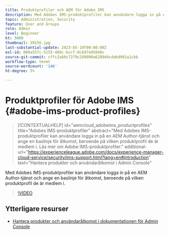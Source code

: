 ```yaml
---
title: Produktprofiler och AEM för Adobe IMS
description: Med Adobes IMS-produktprofiler kan användare logga in på en AEM Author-tjänst och ange en baslinje för åtkomst, beroende på vilken produktprofil de är medlem i.
topic: Administration, Security
feature: User and Groups
role: Admin
level: Beginner
kt: 5000
thumbnail: 39156.jpg
last-substantial-update: 2023-05-19T00:00:00Z
exl-id: 089a557c-5155-489c-bccf-0cb97e95840c
source-git-commit: cffc2a60c7279c289090a6289d4cda6d901a1cbb
workflow-type: tm+mt
source-wordcount: '146'
ht-degree: 5%

---
```


# Produktprofiler för Adobe IMS {#adobe-ims-product-profiles}

>[!CONTEXTUALHELP]
>id="aemcloud_adobeims_productprofiles"
>title="Adobes IMS-produktprofiler"
>abstract="Med Adobes IMS-produktprofiler kan användare logga in på en AEM Author-tjänst och ange en baslinje för åtkomst, beroende på vilken produktprofil de är medlem i. Läs mer om Adobe IMS-produktprofiler."
>additional-url="https://experienceleague.adobe.com/docs/experience-manager-cloud-service/security/ims-support.html?lang=en#introduction" text="Hantera produkter och användaråtkomst i Admin Console"

Med Adobes IMS-produktprofiler kan användare logga in på en AEM Author-tjänst och ange en baslinje för åtkomst, beroende på vilken produktprofil de är medlem i.

>[!VIDEO](https://video.tv.adobe.com/v/39156?quality=12&learn=on)

## Ytterligare resurser

+ [Hantera produkter och användaråtkomst i dokumentationen för Admin Console](https://experienceleague.adobe.com/docs/experience-manager-cloud-service/security/ims-support.html#managing-products-and-user-access-in-admin-console)
